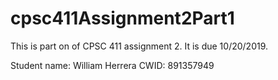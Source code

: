 # cpsc411Assignment2Part1
This is part on of CPSC 411 assignment 2.  It is due 10/20/2019.

Student name: William Herrera
CWID: 891357949
